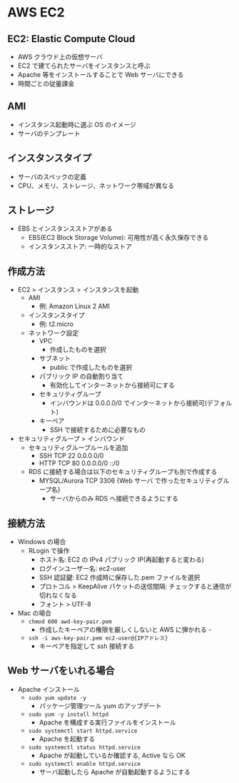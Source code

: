 # AWS EC2

## EC2: Elastic Compute Cloud

- AWS クラウド上の仮想サーバ
- EC2 で建てられたサーバをインスタンスと呼ぶ
- Apache 等をインストールすることで Web サーバにできる
- 時間ごとの従量課金

## AMI

- インスタンス起動時に選ぶ OS のイメージ
- サーバのテンプレート

## インスタンスタイプ

- サーバのスペックの定義
- CPU、メモリ、ストレージ、ネットワーク帯域が異なる

## ストレージ

- EBS とインスタンスストアがある
  - EBS(EC2 Block Storage Volume): 可用性が高く永久保存できる
  - インスタンスストア: 一時的なストア

## 作成方法

- EC2 > インスタンス > インスタンスを起動
  - AMI
    - 例: Amazon Linux 2 AMI
  - インスタンスタイプ
    - 例: t2.micro
  - ネットワーク設定
    - VPC
      - 作成したものを選択
    - サブネット
      - public で作成したものを選択
    - パブリック IP の自動割り当て
      - 有効化してインターネットから接続可にする
    - セキュリティグループ
      - インバウンドは 0.0.0.0/0 でインターネットから接続可(デフォルト)
    - キーペア
      - SSH で接続するために必要なもの
- セキュリティグループ > インバウンド
  - セキュリティグループルールを追加
    - SSH TCP 22 0.0.0.0/0
    - HTTP TCP 80 0.0.0.0/0 ::/0
  - RDS に接続する場合は以下のセキュリティグループも別で作成する
    - MYSQL/Aurora TCP 3306 {Web サーバ で作ったセキュリティグループ名}
      - サーバからのみ RDS へ接続できるようにする

## 接続方法

- Windows の場合
  - RLogin で操作
    - ホスト名: EC2 の IPv4 パブリック IP(再起動すると変わる)
    - ログインユーザー名: ec2-user
    - SSH 認証鍵: EC2 作成時に保存した.pem ファイルを選択
    - プロトコル > KeepAlive パケットの送信間隔: チェックすると通信が切れなくなる
    - フォント > UTF-8
- Mac の場合
  - `chmod 600 awd-key-pair.pem`
    - 作成したキーペアの権限を厳しくしないと AWS に弾かれる -
  - `ssh -i aws-key-pair.pem ec2-user@{IPアドレス}`
    - キーペアを指定して ssh 接続する

## Web サーバをいれる場合

- Apache インストール
  - `sudo yum update -y`
    - パッケージ管理ツール yum のアップデート
  - `sudo yum -y install httpd`
    - Apache を構成する実行ファイルをインストール
  - `sudo systemctl start httpd.service`
    - Apache を起動する
  - `sudo systemctl status httpd.service`
    - Apache が起動しているか確認する, Active なら OK
  - `sudo systemctl enable httpd.service`
    - サーバ起動したら Apache が自動起動するようにする
